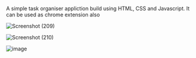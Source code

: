 A simple task organiser appliction build using HTML, CSS and Javascript. It can be used as chrome extension also

![Screenshot (209)](https://user-images.githubusercontent.com/76277810/230787332-09a09ac9-f996-46b2-ab9d-1963c54cf471.png)

![Screenshot (210)](https://user-images.githubusercontent.com/76277810/230787340-fcf181b5-a702-411b-81e6-ceb756c0dcc4.png)

![image](https://user-images.githubusercontent.com/76277810/230787322-8400eca8-a2fa-46bd-95d6-3806c0fdb01a.png)
